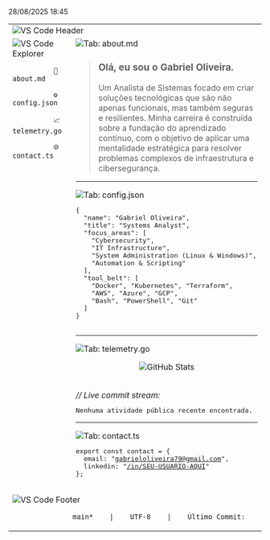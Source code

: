 28/08/2025 18:45<table width="100%">
  <tr>
    <td colspan="2">
      <img src="https://raw.githubusercontent.com/OliveiraStrategic/OliveiraStrategic/main/assets/vscode_header.png" alt="VS Code Header">
    </td>
  </tr>
  <tr>
    <td width="25%" valign="top">
      <img src="https://raw.githubusercontent.com/OliveiraStrategic/OliveiraStrategic/main/assets/vscode_explorer.png" alt="VS Code Explorer">
      <br>
      <code>
        &nbsp;&nbsp;📄 about.md<br>
        &nbsp;&nbsp;⚙️ config.json<br>
        &nbsp;&nbsp;📈 telemetry.go<br>
        &nbsp;&nbsp;🌐 contact.ts<br>
      </code>
    </td>
    <td width="75%" valign="top">
      <img src="https://raw.githubusercontent.com/OliveiraStrategic/OliveiraStrategic/main/assets/vscode_tab_about.png" alt="Tab: about.md">
      <blockquote>
        <h3>Olá, eu sou o Gabriel Oliveira.</h3>
        <p>Um Analista de Sistemas focado em criar soluções tecnológicas que são não apenas funcionais, mas também seguras e resilientes. Minha carreira é construída sobre a fundação do aprendizado contínuo, com o objetivo de aplicar uma mentalidade estratégica para resolver problemas complexos de infraestrutura e cibersegurança.</p>
      </blockquote>
      <hr>
      <img src="https://raw.githubusercontent.com/OliveiraStrategic/OliveiraStrategic/main/assets/vscode_tab_config.png" alt="Tab: config.json">
      <pre>
{
  "name": "Gabriel Oliveira",
  "title": "Systems Analyst",
  "focus_areas": [
    "Cybersecurity",
    "IT Infrastructure",
    "System Administration (Linux & Windows)",
    "Automation & Scripting"
  ],
  "tool_belt": [
    "Docker", "Kubernetes", "Terraform",
    "AWS", "Azure", "GCP",
    "Bash", "PowerShell", "Git"
  ]
}
      </pre>
      <hr>
      <img src="https://raw.githubusercontent.com/OliveiraStrategic/OliveiraStrategic/main/assets/vscode_tab_telemetry.png" alt="Tab: telemetry.go">
      <p align="center">
        <img src="https://github-readme-stats.vercel.app/api?username=OliveiraStrategic&show_icons=true&theme=transparent&include_all_commits=true&count_private=true&hide_border=true&title_color=33A9F2&icon_color=33A9F2&text_color=C9D1D9" alt="GitHub Stats"/>
      </p>
      <br>
      <i>// Live commit stream:</i>
      <pre>Nenhuma atividade pública recente encontrada.</pre>
      <hr>
      <img src="https://raw.githubusercontent.com/OliveiraStrategic/OliveiraStrategic/main/assets/vscode_tab_contact.png" alt="Tab: contact.ts">
      <pre>
export const contact = {
  email: "<a href="mailto:gabrieloliveira79@gmail.com">gabrieloliveira79@gmail.com</a>",
  linkedin: "<a href="https://www.linkedin.com/in/SEU-USUARIO-AQUI/">/in/SEU-USUARIO-AQUI</a>"
};
      </pre>
    </td>
  </tr>
  <tr>
    <td colspan="2">
      <img src="https://raw.githubusercontent.com/OliveiraStrategic/OliveiraStrategic/main/assets/vscode_footer.png" alt="VS Code Footer">
      <p align="right">
        <code>main* &nbsp;&nbsp; | &nbsp;&nbsp; UTF-8 &nbsp;&nbsp; | &nbsp;&nbsp; Último Commit: &nbsp;&nbsp;</code>
      </p>
    </td>
  </tr>
</table>
